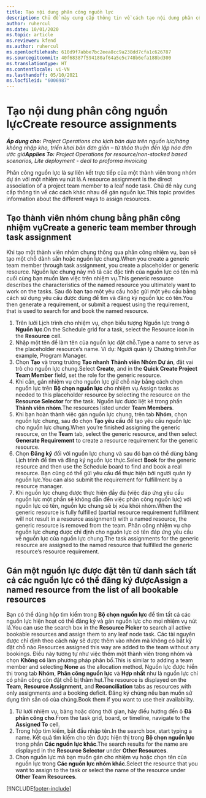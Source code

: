 ```yaml
---
title: Tạo nội dung phân công nguồn lực
description: Chủ đề này cung cấp thông tin về cách tạo nội dung phân công nguồn lực chung và có tên.
author: ruhercul
ms.date: 10/01/2020
ms.topic: article
ms.reviewer: kfend
ms.author: ruhercul
ms.openlocfilehash: 610d9f7abbe7bc2eea8cc9a238dd7cfa1c626787
ms.sourcegitcommit: 40f68387f594180af64a5e5c748b6efa188bd300
ms.translationtype: HT
ms.contentlocale: vi-VN
ms.lasthandoff: 05/10/2021
ms.locfileid: "6006987"
---
```

# <a name="create-resource-assignments"></a><span data-ttu-id="2138e-103">Tạo nội dung phân công nguồn lực</span><span class="sxs-lookup"><span data-stu-id="2138e-103">Create resource assignments</span></span>

<span data-ttu-id="2138e-104">_**Áp dụng cho:** Project Operations cho kịch bản dựa trên nguồn lực/hàng không nhập kho, triển khai bản đơn giản – từ thỏa thuận đến lập hóa đơn ước giá_</span><span class="sxs-lookup"><span data-stu-id="2138e-104">_**Applies To:** Project Operations for resource/non-stocked based scenarios, Lite deployment - deal to proforma invoicing_</span></span>


<span data-ttu-id="2138e-105">Phân công nguồn lực là sự liên kết trực tiếp của một thành viên trong nhóm dự án với một nhiệm vụ nút lá.</span><span class="sxs-lookup"><span data-stu-id="2138e-105">A resource assignment is the direct association of a project team member to a leaf node task.</span></span> <span data-ttu-id="2138e-106">Chủ đề này cung cấp thông tin về các cách khác nhau để gán nguồn lực.</span><span class="sxs-lookup"><span data-stu-id="2138e-106">This topic provides information about the different ways to assign resources.</span></span>

## <a name="create-a-generic-team-member-through-task-assignment"></a><span data-ttu-id="2138e-107">Tạo thành viên nhóm chung bằng phân công nhiệm vụ</span><span class="sxs-lookup"><span data-stu-id="2138e-107">Create a generic team member through task assignment</span></span>


<span data-ttu-id="2138e-108">Khi tạo một thành viên nhóm chung thông qua phân công nhiệm vụ, bạn sẽ tạo một chỗ dành sẵn hoặc nguồn lực chung.</span><span class="sxs-lookup"><span data-stu-id="2138e-108">When you create a generic team member through task assignment, you create a placeholder or generic resource.</span></span> <span data-ttu-id="2138e-109">Nguồn lực chung này mô tả các đặc tính của nguồn lực có tên mà cuối cùng bạn muốn làm việc trên nhiệm vụ.</span><span class="sxs-lookup"><span data-stu-id="2138e-109">This generic resource describes the characteristics of the named resource you ultimately want to work on the tasks.</span></span> <span data-ttu-id="2138e-110">Sau đó bạn tạo một yêu cầu hoặc gửi một yêu cầu bằng cách sử dụng yêu cầu được dùng để tìm và đăng ký nguồn lực có tên.</span><span class="sxs-lookup"><span data-stu-id="2138e-110">You then generate a requirement, or submit a request using the requirement, that is used to search for and book the named resource.</span></span>

1. <span data-ttu-id="2138e-111">Trên lưới Lịch trình cho nhiệm vụ, chọn biểu tượng Nguồn lực trong ô **Nguồn lực**.</span><span class="sxs-lookup"><span data-stu-id="2138e-111">On the Schedule grid for a task, select the Resource icon in the **Resource** cell.</span></span>
2. <span data-ttu-id="2138e-112">Nhập một tên để làm tên của nguồn lực đặt chỗ.</span><span class="sxs-lookup"><span data-stu-id="2138e-112">Type a name to serve as the placeholder resource’s name.</span></span> <span data-ttu-id="2138e-113">Ví dụ: Người quản lý Chương trình.</span><span class="sxs-lookup"><span data-stu-id="2138e-113">For example, Program Manager.</span></span>
3. <span data-ttu-id="2138e-114">Chọn **Tạo** và trong trường **Tạo nhanh Thành viên Nhóm Dự án**, đặt vai trò cho nguồn lực chung.</span><span class="sxs-lookup"><span data-stu-id="2138e-114">Select **Create**, and in the **Quick Create Project Team Member** field, set the role for the generic resource.</span></span>
4. <span data-ttu-id="2138e-115">Khi cần, gán nhiệm vụ cho nguồn lực giữ chỗ này bằng cách chọn nguồn lực trên **Bộ chọn nguồn lực** cho nhiệm vụ.</span><span class="sxs-lookup"><span data-stu-id="2138e-115">Assign tasks as needed to this placeholder resource by selecting the resource on the **Resource Selector** for the task.</span></span> <span data-ttu-id="2138e-116">Nguồn lực được liệt kê trong phần **Thành viên nhóm**.</span><span class="sxs-lookup"><span data-stu-id="2138e-116">The resources listed under **Team Members**.</span></span>
5. <span data-ttu-id="2138e-117">Khi bạn hoàn thành việc gán nguồn lực chung, trên tab **Nhóm**, chọn nguồn lực chung, sau đó chọn **Tạo yêu cầu** để tạo yêu cầu nguồn lực cho nguồn lực chung.</span><span class="sxs-lookup"><span data-stu-id="2138e-117">When you’re finished assigning the generic resource, on the **Team** tab, select the generic resource, and then select **Generate Requirement** to create a resource requirement for the generic resource.</span></span>
6. <span data-ttu-id="2138e-118">Chọn **Đăng ký** đối với nguồn lực chung và sau đó bạn có thể dùng bảng Lịch trình để tìm và đăng ký nguồn lực thực.</span><span class="sxs-lookup"><span data-stu-id="2138e-118">Select **Book** for the generic resource and then use the Schedule board to find and book a real resource.</span></span> <span data-ttu-id="2138e-119">Bạn cũng có thể gửi yêu cầu để thực hiện bởi người quản lý nguồn lực.</span><span class="sxs-lookup"><span data-stu-id="2138e-119">You can also submit the requirement for fulfillment by a resource manager.</span></span>
7. <span data-ttu-id="2138e-120">Khi nguồn lực chung được thực hiện đầy đủ (việc đáp ứng yêu cầu nguồn lực một phần sẽ không dẫn đến việc phân công nguồn lực) với nguồn lực có tên, nguồn lực chung sẽ bị xóa khỏi nhóm.</span><span class="sxs-lookup"><span data-stu-id="2138e-120">When the generic resource is fully fulfilled (partial resource requirement fulfillment will not result in a resource assignment) with a named resource, the generic resource is removed from the team.</span></span> <span data-ttu-id="2138e-121">Phân công nhiệm vụ cho nguồn lực chung được chỉ định cho nguồn lực có tên đáp ứng yêu cầu về nguồn lực của nguồn lực chung.</span><span class="sxs-lookup"><span data-stu-id="2138e-121">The task assignments for the generic resource are assigned to the named resource that fulfilled the generic resource’s resource requirement.</span></span>

## <a name="assign-a-named-resource-from-the-list-of-all-bookable-resources"></a><span data-ttu-id="2138e-122">Gán một nguồn lực được đặt tên từ danh sách tất cả các nguồn lực có thể đăng ký được</span><span class="sxs-lookup"><span data-stu-id="2138e-122">Assign a named resource from the list of all bookable resources</span></span>

<span data-ttu-id="2138e-123">Bạn có thể dùng hộp tìm kiếm trong **Bộ chọn nguồn lực** để tìm tất cả các nguồn lực hiện hoạt có thể đăng ký và gán nguồn lực cho mọi nhiệm vụ nút lá.</span><span class="sxs-lookup"><span data-stu-id="2138e-123">You can use the search box in the **Resource Picker** to search all active bookable resources and assign them to any leaf node task.</span></span> <span data-ttu-id="2138e-124">Các tài nguyên được chỉ định theo cách này sẽ được thêm vào nhóm mà không có bất kỳ đặt chỗ nào.</span><span class="sxs-lookup"><span data-stu-id="2138e-124">Resources assigned this way are added to the team without any bookings.</span></span> <span data-ttu-id="2138e-125">Điều này tương tự như việc thêm một thành viên trong nhóm và chọn **Không có** làm phương pháp phân bổ.</span><span class="sxs-lookup"><span data-stu-id="2138e-125">This is similar to adding a team member and selecting **None** as the allocation method.</span></span> <span data-ttu-id="2138e-126">Nguồn lực được hiển thị trong tab **Nhóm**, **Phân công nguồn lực** và **Hợp nhất** như là nguồn lực chỉ có phân công còn đặt chỗ bị thâm hụt.</span><span class="sxs-lookup"><span data-stu-id="2138e-126">The resource is displayed on the **Team**, **Resource Assignment**, and **Reconciliation** tabs as resources with only assignments and a booking deficit.</span></span> <span data-ttu-id="2138e-127">Đăng ký chúng nếu bạn muốn sử dụng tính sẵn có của chúng.</span><span class="sxs-lookup"><span data-stu-id="2138e-127">Book them if you want to use their availability.</span></span>

1. <span data-ttu-id="2138e-128">Từ lưới nhiệm vụ, bảng hoặc dòng thời gian, hãy điều hướng đến ô **Đã phân công cho**.</span><span class="sxs-lookup"><span data-stu-id="2138e-128">From the task grid, board, or timeline, navigate to the **Assigned To** cell.</span></span>
2. <span data-ttu-id="2138e-129">Trong hộp tìm kiếm, bắt đầu nhập tên.</span><span class="sxs-lookup"><span data-stu-id="2138e-129">In the search box, start typing a name.</span></span> <span data-ttu-id="2138e-130">Kết quả tìm kiếm cho tên được hiện thị trong **Bộ chọn nguồn lực** trong phần **Các nguồn lực khác**.</span><span class="sxs-lookup"><span data-stu-id="2138e-130">The search results for the name are displayed in the **Resource Selector** under **Other Resources**.</span></span>
3. <span data-ttu-id="2138e-131">Chọn nguồn lực mà bạn muốn gán cho nhiệm vụ hoặc chọn tên của nguồn lực trong **Các nguồn lực nhóm khác**.</span><span class="sxs-lookup"><span data-stu-id="2138e-131">Select the resource that you want to assign to the task or select the name of the resource under **Other Team Resources**.</span></span>


[!INCLUDE[footer-include](../includes/footer-banner.md)]